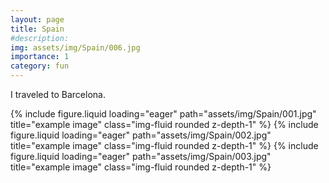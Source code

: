 ```yaml
---
layout: page
title: Spain
#description: 
img: assets/img/Spain/006.jpg
importance: 1
category: fun
---
```


I traveled to Barcelona.

{% include figure.liquid loading="eager" path="assets/img/Spain/001.jpg" title="example image" class="img-fluid rounded z-depth-1" %}
{% include figure.liquid loading="eager" path="assets/img/Spain/002.jpg" title="example image" class="img-fluid rounded z-depth-1" %}
{% include figure.liquid loading="eager" path="assets/img/Spain/003.jpg" title="example image" class="img-fluid rounded z-depth-1" %}
